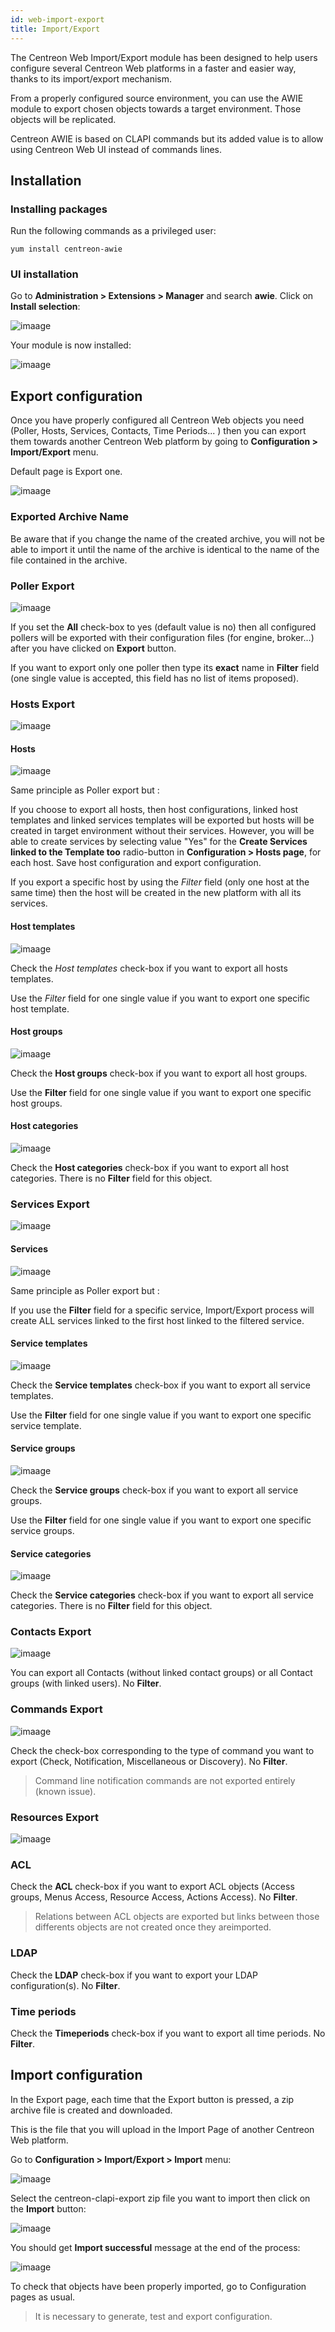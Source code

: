 ```yaml
---
id: web-import-export
title: Import/Export
---
```


The Centreon Web Import/Export module has been designed to help users configure several Centreon Web platforms in a
faster and easier way, thanks to its import/export mechanism.

From a properly configured source environment, you can use the AWIE module to export chosen objects towards a target
environment. Those objects will be replicated.

Centreon AWIE is based on CLAPI commands but its added value is to allow using Centreon Web UI instead of commands lines.

## Installation

### Installing packages

Run the following commands as a privileged user:

```shell
yum install centreon-awie
```

### UI installation

Go to **Administration \> Extensions \> Manager** and search **awie**.
Click on **Install selection**:

![imaage](assets/configuration/awie/install_01.png)

Your module is now installed:

![imaage](assets/configuration/awie/install_02.png)

## Export configuration

Once you have properly configured all Centreon Web objects you need (Poller, Hosts, Services, Contacts, Time Periods... )
then you can export them towards another Centreon Web platform by going to **Configuration \> Import/Export** menu.

Default page is Export one.

![imaage](assets/configuration/awie/exportdefault.png)

### Exported Archive Name

Be aware that if you change the name of the created archive, you will not be able to import it until the name of the
archive is identical to the name of the file contained in the archive.

### Poller Export

![imaage](assets/configuration/awie/poller.png)

If you set the **All** check-box to yes (default value is no) then all configured pollers will be exported with their
configuration files (for engine, broker...) after you have clicked on **Export** button.

If you want to export only one poller then type its **exact** name in **Filter** field (one single value is accepted,
this field has no list of items proposed).

### Hosts Export

![imaage](assets/configuration/awie/hostsetc.png)

#### Hosts

![imaage](assets/configuration/awie/hosts.png)

Same principle as Poller export but :

If you choose to export all hosts, then host configurations, linked host templates and linked services templates will
be exported but hosts will be created in target environment without their services.
However, you will be able to create services by selecting value "Yes" for the **Create Services linked to the Template
too** radio-button in **Configuration \> Hosts page**, for each host. Save host configuration and export configuration.

If you export a specific host by using the *Filter* field (only one host at the same time) then the host will be created
in the new platform with all its services.

#### Host templates

![imaage](assets/configuration/awie/hoststemplates.png)

Check the *Host templates* check-box if you want to export all hosts templates. 

Use the *Filter* field for one single value if you want to export one specific host template.

#### Host groups

![imaage](assets/configuration/awie/hostgroups.png)

Check the **Host groups** check-box if you want to export all host groups.

Use the **Filter** field for one single value if you want to export one specific host groups.

#### Host categories

![imaage](assets/configuration/awie/hostscat.png)

Check the **Host categories** check-box if you want to export all host categories. There is no **Filter** field for
this object.

### Services Export

![imaage](assets/configuration/awie/servicesetc.png)

#### Services

![imaage](assets/configuration/awie/services.png)

Same principle as Poller export but :

If you use the **Filter** field for a specific service, Import/Export process will create ALL services linked to the
first host linked to the filtered service.

#### Service templates

![imaage](assets/configuration/awie/servicestemplates.png)

Check the **Service templates** check-box if you want to export all service templates.

Use the **Filter** field for one single value if you want to export one specific service template.

#### Service groups

![imaage](assets/configuration/awie/servicegroups.png)

Check the **Service groups** check-box if you want to export all service groups.

Use the **Filter** field for one single value if you want to export one specific service groups.

#### Service categories

![imaage](assets/configuration/awie/servicescat.png)

Check the **Service categories** check-box if you want to export all service categories. There is no **Filter** field
for this object.

### Contacts Export

![imaage](assets/configuration/awie/contacts.png)

You can export all Contacts (without linked contact groups) or all Contact groups (with linked users). No **Filter**.

### Commands Export

![imaage](assets/configuration/awie/commands.png)

Check the check-box corresponding to the type of command you want to export (Check, Notification, Miscellaneous or
Discovery). No **Filter**.

> Command line notification commands are not exported entirely (known issue).

### Resources Export

![imaage](assets/configuration/awie/resources.png)

### ACL

Check the **ACL** check-box if you want to export ACL objects (Access groups, Menus Access, Resource Access, Actions
Access). No **Filter**.

> Relations between ACL objects are exported  but links between those differents objects are not created once they areimported. 

### LDAP

Check the **LDAP** check-box if you want to export your LDAP configuration(s). No **Filter**.

### Time periods

Check the **Timeperiods** check-box if you want to export all time periods. No **Filter**.

## Import configuration

In the Export page, each time that the Export button is pressed, a zip archive file is created and downloaded.

This is the file that you will upload in the Import Page of another Centreon Web platform.

Go to **Configuration \> Import/Export \> Import** menu:

![imaage](assets/configuration/awie/Import.png)

Select the centreon-clapi-export zip file you want to import then click on the **Import** button:

![imaage](assets/configuration/awie/zipfileuploaded.png)

You should get **Import successful** message at the end of the process:

![imaage](assets/configuration/awie/success.png)

To check that objects have been properly imported, go to Configuration pages as usual.

> It is necessary to generate, test and export configuration.
